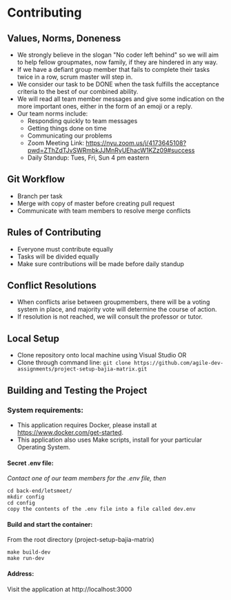 # Contributing
## Values, Norms, Doneness
* We strongly believe in the slogan "No coder left behind" so we will aim to help fellow groupmates, now family, if they are hindered in any way.
* If we have a defiant group member that fails to complete their tasks twice in a row, scrum master will step in.
* We consider our task to be DONE when the task fulfills the acceptance criteria to the best of our combined ability. 
* We will read all team member messages and give some indication on the more important ones, either in the form of an emoji or a reply.
* Our team norms include:
  * Responding quickly to team messages
  * Getting things done on time
  * Communicating our problems
  * Zoom Meeting Link: https://nyu.zoom.us/j/4173645108?pwd=ZThZdTJvSWRmbkJJMnRyUEhacW1KZz09#success 
  * Daily Standup: Tues, Fri, Sun 4 pm eastern

## Git Workflow
* Branch per task 
* Merge with copy of master before creating pull request
* Communicate with team members to resolve merge conflicts

## Rules of Contributing
* Everyone must contribute equally
* Tasks will be divided equally
* Make sure contributions will be made before daily standup

## Conflict Resolutions
* When conflicts arise between groupmembers, there will be a voting system in place, and majority vote will determine the course of action.
* If resolution is not reached, we will consult the professor or tutor.

## Local Setup
* Clone repository onto local machine using Visual Studio OR
* Clone through command line: `git clone https://github.com/agile-dev-assignments/project-setup-bajia-matrix.git`

## Building and Testing the Project 
### System requirements:
* This application requires Docker, please install at https://www.docker.com/get-started.
* This application also uses Make scripts, install for your particular Operating System.

#### Secret .env file:

*Contact one of our team members for the .env file, then* 
```
cd back-end/letsmeet/
mkdir config
cd config
copy the contents of the .env file into a file called dev.env
```

#### Build and start the container:
From the root directory (project-setup-bajia-matrix)
```
make build-dev
make run-dev
```

#### Address:
Visit the application at http://localhost:3000
